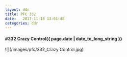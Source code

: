 ```yaml
---
layout: ddr
title: PFC 332
date:   2017-11-18 13:01:48
categories: ddr
---
```


#### **#332** Crazy Control<span class="pull-right">{{ page.date | date_to_long_string }}</span>
![](/images/pfc/332_Crazy Control.jpg)
